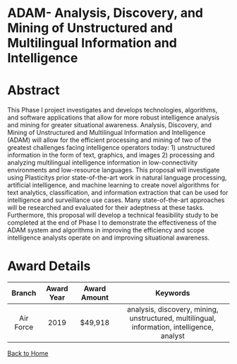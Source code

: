 
ADAM- Analysis, Discovery, and Mining of Unstructured and Multilingual Information and Intelligence
===================================================================================================

# Abstract


This Phase I project investigates and develops technologies, algorithms, and software applications that allow for more robust intelligence analysis and mining for greater situational awareness. Analysis, Discovery, and Mining of Unstructured and Multilingual Information and Intelligence (ADAM) will allow for the efficient processing and mining of two of the greatest challenges facing intelligence operators today: 1) unstructured information in the form of text, graphics, and images 2) processing and analyzing multilingual intelligence information in low-connectivity environments and low-resource languages. This proposal will investigate using Plasticitys prior state-of-the-art work in natural language processing, artificial intelligence, and machine learning to create novel algorithms for text analytics, classification, and information extraction that can be used for intelligence and surveillance use cases. Many state-of-the-art approaches will be researched and evaluated for their adeptness at these tasks. Furthermore, this proposal will develop a technical feasibility study to be completed at the end of Phase I to demonstrate the effectiveness of the ADAM system and algorithms in improving the efficiency and scope intelligence analysts operate on and improving situational awareness.  

# Award Details

|Branch|Award Year|Award Amount|Keywords|
| :---: | :---: | :---: | :---: |
|Air Force|2019|$49,918|analysis, discovery, mining, unstructured, multilingual, information, intelligence, analyst|
  
  


[Back to Home](https://github.com/chrischow/dod_sbir_awards#2)